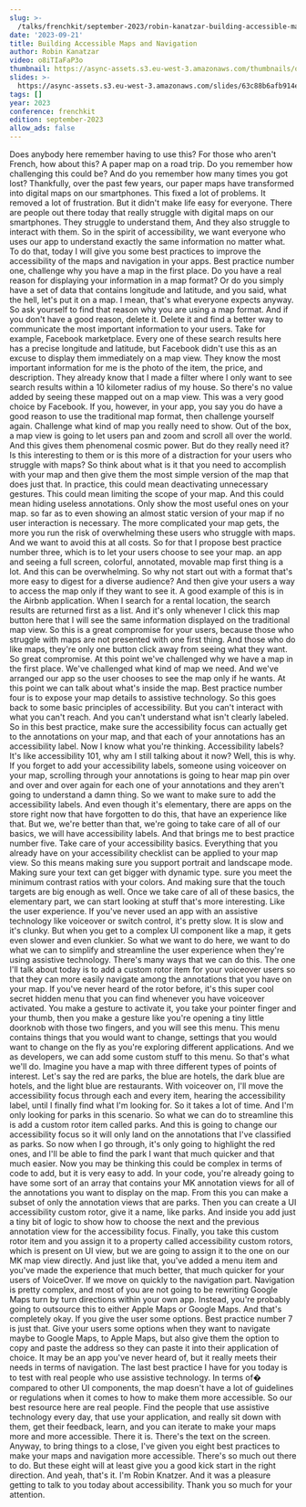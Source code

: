 ```yaml
---
slug: >-
  /talks/frenchkit/september-2023/robin-kanatzar-building-accessible-maps-and-navigation
date: '2023-09-21'
title: Building Accessible Maps and Navigation
author: Robin Kanatzar
video: o8iTIaFaP3o
thumbnail: https://async-assets.s3.eu-west-3.amazonaws.com/thumbnails/o8iTIaFaP3o.jpg
slides: >-
  https://async-assets.s3.eu-west-3.amazonaws.com/slides/63c88b6afb914e3faf50cbfd113b34bb/slides.pdf
tags: []
year: 2023
conference: frenchkit
edition: september-2023
allow_ads: false
---
```

Does anybody here remember having to use this?
For those who aren't French, how about this?
A paper map on a road trip.
Do you remember how challenging this could be?
And do you remember how many times you got lost?
Thankfully, over the past few years, our paper maps have transformed into digital maps on our smartphones.
This fixed a lot of problems.
It removed a lot of frustration.
But it didn't make life easy for everyone.
There are people out there today that really struggle with digital maps on our smartphones.
They struggle to understand them,
And they also struggle to interact with them.
So in the spirit of accessibility, we want everyone who uses our app to understand exactly the same information no matter what.
To do that, today I will give you some best practices to improve the accessibility of the maps and navigation in your apps.
Best practice number one, challenge why you have a map in the first place.
Do you have a real reason for displaying your information in a map format?
Or do you simply have a set of data that contains longitude and latitude, and you said, what the hell, let's put it on a map.
I mean, that's what everyone expects anyway.
So ask yourself to find that reason why you are using a map format.
And if you don't have a good reason, delete it.
Delete it and find a better way to communicate the most important information to your users.
Take for example, Facebook marketplace.
Every one of these search results here has a precise longitude and latitude, but Facebook didn't use this as an excuse to display them immediately on a map view.
They know the most important information for me is the photo of the item, the price, and description. They already know that I made a filter where I only want to see search results within a 10 kilometer radius of my house. So there's no value added by seeing these mapped out on a map view. This was a very good choice by Facebook.
If you, however, in your app, you say you do have a good reason to use the traditional map format, then challenge yourself again.
Challenge what kind of map you really need to show.
Out of the box, a map view is going to let users pan and zoom and scroll all over the world.
And this gives them phenomenal cosmic power.
But do they really need it?
Is this interesting to them or is this more of a distraction for your users who struggle with maps?
So think about what is it that you need to accomplish with your map and then give them the most simple version of the map that does just that.
In practice, this could mean deactivating unnecessary gestures.
This could mean limiting the scope of your map.
And this could mean hiding useless annotations.
Only show the most useful ones on your map. so far as to even showing an almost static version of your map if no user interaction is necessary.
The more complicated your map gets, the more you run the risk of overwhelming these users who struggle with maps.
And we want to avoid this at all costs.
So for that I propose best practice number three, which is to let your users choose to see your map. an app and seeing a full screen, colorful, annotated, movable map first thing is a lot.
And this can be overwhelming.
So why not start out with a format that's more easy to digest for a diverse audience?
And then give your users a way to access the map only if they want to see it.
A good example of this is in the Airbnb application.
When I search for a rental location, the search results are returned first as a list.
And it's only whenever I click this map button here that I will see the same information displayed on the traditional map view.
So this is a great compromise for your users, because those who struggle with maps are not presented with one first thing.
And those who do like maps, they're only one button click away from seeing what they want.
So great compromise.
At this point we've challenged why we have a map in the first place.
We've challenged what kind of map we need.
And we've arranged our app so the user chooses to see the map only if he wants.
At this point we can talk about what's inside the map.
Best practice number four is to expose your map details to assistive technology.
So this goes back to some basic principles of accessibility.
But you can't interact with what you can't reach.
And you can't understand what isn't clearly labeled.
So in this best practice, make sure the accessibility focus can actually get to the annotations on your map, and that each of your annotations has an accessibility label.
Now I know what you're thinking.
Accessibility labels?
It's like accessibility 101, why am I still talking about it now?
Well, this is why.
If you forget to add your accessibility labels, someone using voiceover on your map, scrolling through your annotations is going to hear map pin over and over and over again for each one of your annotations and they aren't going to understand a damn thing.
So we want to make sure to add the accessibility labels.
And even though it's elementary, there are apps on the store right now that have forgotten to do this, that have an experience like that.
But we, we're better than that, we're going to take care of all of our basics, we will have accessibility labels.
And that brings me to best practice number five.
Take care of your accessibility basics.
Everything that you already have on your accessibility checklist can be applied to your map view.
So this means making sure you support portrait and landscape mode.
Making sure your text can get bigger with dynamic type. sure you meet the minimum contrast ratios with your colors.
And making sure that the touch targets are big enough as well.
Once we take care of all of these basics, the elementary part, we can start looking at stuff that's more interesting.
Like the user experience.
If you've never used an app with an assistive technology like voiceover or switch control, it's pretty slow.
It is slow and it's clunky.
But when you get to a complex UI component like a map, it gets even slower and even clunkier.
So what we want to do here, we want to do what we can to simplify and streamline the user experience when they're using assistive technology.
There's many ways that we can do this.
The one I'll talk about today is to add a custom rotor item for your voiceover users so that they can more easily navigate among the annotations that you have on your map.
If you've never heard of the rotor before, it's this super cool secret hidden menu that you can find whenever you have voiceover activated.
You make a gesture to activate it, you take your pointer finger and your thumb, then you make a gesture like you're opening a tiny little doorknob with those two fingers, and you will see this menu.
This menu contains things that you would want to change, settings that you would want to change on the fly as you're exploring different applications.
And we as developers, we can add some custom stuff to this menu.
So that's what we'll do.
Imagine you have a map with three different types of points of interest.
Let's say the red are parks, the blue are hotels, the dark blue are hotels, and the light blue are restaurants.
With voiceover on, I'll move the accessibility focus through each and every item, hearing the accessibility label, until I finally find what I'm looking for.
So it takes a lot of time.
And I'm only looking for parks in this scenario.
So what we can do to streamline this is add a custom rotor item called parks.
And this is going to change our accessibility focus so it will only land on the annotations that I've classified as parks.
So now when I go through, it's only going to highlight the red ones, and I'll be able to find the park I want that much quicker and that much easier.
Now you may be thinking this could be complex in terms of code to add, but it is very easy to add.
In your code, you're already going to have some sort of an array that contains your MK annotation views for all of the annotations you want to display on the map.
From this you can make a subset of only the annotation views that are parks.
Then you can create a UI accessibility custom rotor, give it a name, like parks.
And inside you add just a tiny bit of logic to show how to choose the next and the previous annotation view for the accessibility focus.
Finally, you take this custom rotor item and you assign it to a property called accessibility custom rotors, which is present on UI view, but we are going to assign it to the one on our MK map view directly.
And just like that, you've added a menu item and you've made the experience that much better, that much quicker for your users of VoiceOver.
If we move on quickly to the navigation part.
Navigation is pretty complex, and most of you are not going to be rewriting Google Maps turn by turn directions within your own app.
Instead, you're probably going to outsource this to either Apple Maps or Google Maps.
And that's completely okay.
If you give the user some options.
Best practice number 7 is just that.
Give your users some options when they want to navigate maybe to Google Maps, to Apple
Maps, but also give them the option to copy and paste the address so they can paste it into their application of choice.
It may be an app you've never heard of, but it really meets their needs in terms of navigation.
The last best practice I have for you today is to test with real people who use assistive technology.
In terms of� compared to other UI components, the map doesn't have a lot of guidelines or regulations when it comes to how to make them more accessible.
So our best resource here are real people.
Find the people that use assistive technology every day, that use your application, and really sit down with them, get their feedback, learn, and you can iterate to make your maps more and more accessible.
There it is.
There's the text on the screen.
Anyway, to bring things to a close, I've given you eight best practices to make your maps and navigation more accessible.
There's so much out there to do.
But these eight will at least give you a good kick start in the right direction.
And yeah, that's it.
I'm Robin Knatzer.
And it was a pleasure getting to talk to you today about accessibility.
Thank you so much for your attention.